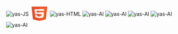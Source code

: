 
<div style="display: inline_block"><br>
  <img align="center" alt="yas-JS" height="40" width="50" src="https://cdn.jsdelivr.net/gh/devicons/devicon/icons/javascript/javascript-original.svg">
  <img align="center" alt="yas-HTML" height="40" width="50" src="https://raw.githubusercontent.com/devicons/devicon/master/icons/html5/html5-original.svg">
  <img align="center" alt="yas-HTML" height="40" width="50" src="https://cdn.jsdelivr.net/gh/devicons/devicon/icons/java/java-original-wordmark.svg" />      
  <img align="center" alt="yas-AI" height="40" width="50" src="https://cdn.jsdelivr.net/gh/devicons/devicon/icons/nodejs/nodejs-original.svg">
  <img align="center" alt="yas-AI" height="40" width="50" src="https://cdn.jsdelivr.net/gh/devicons/devicon/icons/bootstrap/bootstrap-original.svg" />
  <img align="center" alt="yas-AI" height="40" width="50" src="https://cdn.jsdelivr.net/gh/devicons/devicon/icons/mysql/mysql-original-wordmark.svg" />
  <img align="center" alt="yas-AI" height="40" width="50" src="https://cdn.jsdelivr.net/gh/devicons/devicon/icons/mongodb/mongodb-original.svg" />
  <img align="center" alt="yas-AI" height="40" width="50" src="https://cdn.jsdelivr.net/gh/devicons/devicon/icons/handlebars/handlebars-original.svg" />
  <link align="center" alt="yas-AI" height="40" width="50" rel="stylesheet" href="https://cdn.jsdelivr.net/gh/devicons/devicon@v2.15.1/devicon.min.css">
          
          
          
</div>
